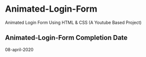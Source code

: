 # Animated-Login-Form
Animated Login Form Using HTML &amp; CSS  (A Youtube Based Project)

## Animated-Login-Form Completion Date
08-april-2020
